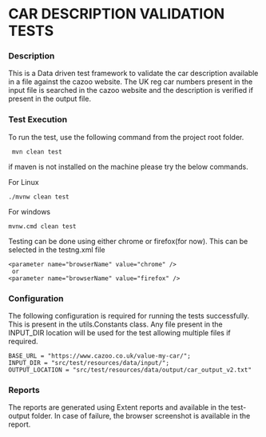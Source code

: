 # CAR DESCRIPTION VALIDATION TESTS

### Description
This is a Data driven test framework to validate the car description available in a file against the cazoo website. The UK reg car numbers present in the input file is searched in the cazoo website and the description is verified if present in the output file.

### Test Execution

To run the test, use the following command from the project root folder.
```command
 mvn clean test
```
if maven is not installed on the machine please try the below commands.

For Linux
```Linux
./mvnw clean test
```
For windows
```Linux
mvnw.cmd clean test
```
Testing can be done using either chrome or firefox(for now). This can be selected in the testng.xml file
```browser
<parameter name="browserName" value="chrome" />
 or
<parameter name="browserName" value="firefox" />
```

### Configuration
The following configuration is required for running the tests successfully. This is present in the utils.Constants class.
Any file present in the INPUT_DIR location will be used for the test allowing multiple files if required.
```config
BASE_URL = "https://www.cazoo.co.uk/value-my-car/";
INPUT_DIR = "src/test/resources/data/input/";
OUTPUT_LOCATION = "src/test/resources/data/output/car_output_v2.txt"
```

### Reports
The reports are generated using Extent reports and available in the test-output folder. In case of failure, the browser screenshot is available in the report.
